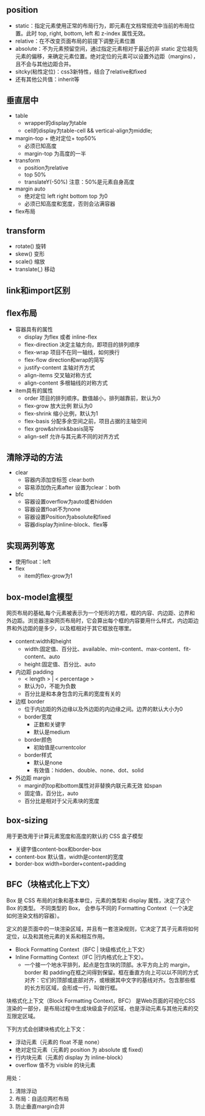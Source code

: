 ## position
* static：指定元素使用正常的布局行为，即元素在文档常规流中当前的布局位置。此时 top, right, bottom, left 和 z-index 属性无效。
* relative：在不改变页面布局的前提下调整元素位置
* absolute：不为元素预留空间，通过指定元素相对于最近的非 static 定位祖先元素的偏移，来确定元素位置。绝对定位的元素可以设置外边距（margins），且不会与其他边距合并。
* sitcky(粘性定位)：css3新特性，结合了relative和fixed
* 还有其他公共值：inherit等

## 垂直居中
* table
	* wrapper的display为table
	* cell的display为table-cell && vertical-align为middle;
* margin-top + 绝对定位+ top50%
	* 必须已知高度
	* margin-top 为高度的一半
*  transform 
	* position为relative  
	* top 50%
	* translateY(-50%)  注意：50%是元素自身高度
* margin auto
	* 绝对定位 left right bottom top 为0
	* 必须已知高度和宽度，否则会沾满容器  
* flex布局
 
## transform
* rotate() 旋转
* skew() 变形
* scale() 缩放
* translate(,) 移动 


## link和import区别

## flex布局
* 容器具有的属性
	* display 为flex 或者 inline-flex
	* flex-direction 决定主轴方向，即项目的排列顺序
	* flex-wrap  项目不在同一轴线，如何换行
	* flex-flow direction和wrap的简写
	* justify-content 主轴对齐方式
	* align-items 交叉轴对称方式
	* align-content  多根轴线的对称方式
* item具有的属性
	* order 项目的排列顺序。数值越小，排列越靠前，默认为0
	* flex-grow 放大比例 默认为0
	* flex-shrink 缩小比例，默认为1
	* flex-basis 分配多余空间之前，项目占据的主轴空间
	* flex grow&shrink&basis简写
	* align-self 允许与其元素不同的对齐方式

## 清除浮动的方法
* clear
	* 容器内添加空标签  clear:both
	* 容易添加伪元素after 设置为clear：both
* bfc
	*  容器设置overflow为auto或者hidden
	*  容器设置float不为none
	*  容器设置Position为absolute和fixed
	*  容器display为inline-block、flex等 
	
## 实现两列等宽
*  使用float：left
*  flex 
	* item的flex-grow为1

## box-model盒模型
网页布局的基础,每个元素被表示为一个矩形的方框，框的内容、内边距、边界和外边距。浏览器渲染网页布局时，它会算出每个框的内容要用什么样式，内边距边界和外边距的是多少，以及框相对于其它框放在哪里。

*  content:width和height
	* width:固定值、百分比、available、min-content、max-content、fit-content、auto
	* height:固定值、百分比、auto  
*  内边距 padding
	* < length > | < percentage >
	* 默认为0，不能为负数
	* 百分比是和本身包含的元素的宽度有关的
*  边框 border
	* 位于内边距的外边缘以及外边距的内边缘之间。边界的默认大小为0  
	* border宽度 
		* 正数和关键字
		* 默认是medium 
	* border颜色
		*  初始值是currentcolor 
	* border样式  
		* 默认是none
		* 有效值：hidden、double、none、dot、solid
*  外边距 margin
	* margin的top和bottom属性对非替换内联元素无效 如span
	*  固定值，百分比，auto
	*  百分比是相对于父元素块的宽度

## box-sizing
用于更改用于计算元素宽度和高度的默认的 CSS 盒子模型

* 关键字值content-box和border-box
* content-box 默认值，width是content的宽度
* border-box width=border+content+padding

## BFC（块格式化上下文）
Box 是 CSS 布局的对象和基本单位，元素的类型和 display 属性，决定了这个 Box 的类型。 不同类型的 Box， 会参与不同的 Formatting Context（一个决定如何渲染文档的容器）。

定义的是页面中的一块渲染区域，并且有一套渲染规则，它决定了其子元素将如何定位，以及和其他元素的关系和相互作用。

*  Block Formatting Context（BFC | 块级格式化上下文）
*  Inline Formatting Context（IFC |行内格式化上下文）。
	* 一个接一个地水平排列，起点是包含块的顶部。水平方向上的 margin，border 和 padding在框之间得到保留。框在垂直方向上可以以不同的方式对齐：它们的顶部或底部对齐，或根据其中文字的基线对齐。包含那些框的长方形区域，会形成一行，叫做行框。  

块格式化上下文（Block Formatting Context，BFC） 是Web页面的可视化CSS渲染的一部分，是布局过程中生成块级盒子的区域，也是浮动元素与其他元素的交互限定区域。

下列方式会创建块格式化上下文：

* 浮动元素（元素的 float 不是 none）
* 绝对定位元素（元素的 position 为 absolute 或 fixed）
* 行内块元素（元素的 display 为 inline-block）
* overflow 值不为 visible 的块元素

用处：

1. 清除浮动
2. 布局：自适应两栏布局
3. 防止垂直margin合并


